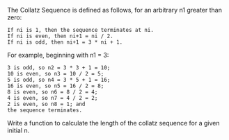 The Collatz Sequence is defined as follows, for an arbitrary n1 greater than zero:

    If ni is 1, then the sequence terminates at ni.
    If ni is even, then ni+1 = ni / 2.
    If ni is odd, then ni+1 = 3 * ni + 1.

For example, beginning with n1 = 3:

    3 is odd, so n2 = 3 * 3 + 1 = 10;
    10 is even, so n3 = 10 / 2 = 5;
    5 is odd, so n4 = 3 * 5 + 1 = 16;
    16 is even, so n5 = 16 / 2 = 8;
    8 is even, so n6 = 8 / 2 = 4;
    4 is even, so n7 = 4 / 2 = 2;
    2 is even, so n8 = 1; and
    the sequence terminates.

Write a function to calculate the length of the collatz sequence for a given initial n.